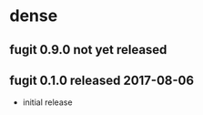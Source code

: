 
# dense

## fugit 0.9.0  not yet released

## fugit 0.1.0  released 2017-08-06

* initial release

